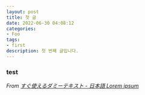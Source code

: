 ```yaml
---
layout: post
title: 첫 글
date: 2022-06-30 04:08:12
categories:
- Foo
tags: 
- first
description: 첫 번째 글입니다.
---
```


### test


*From [すぐ使えるダミーテキスト - 日本語 Lorem ipsum](http://lipsum.sugutsukaeru.jp/index.cgi)*

